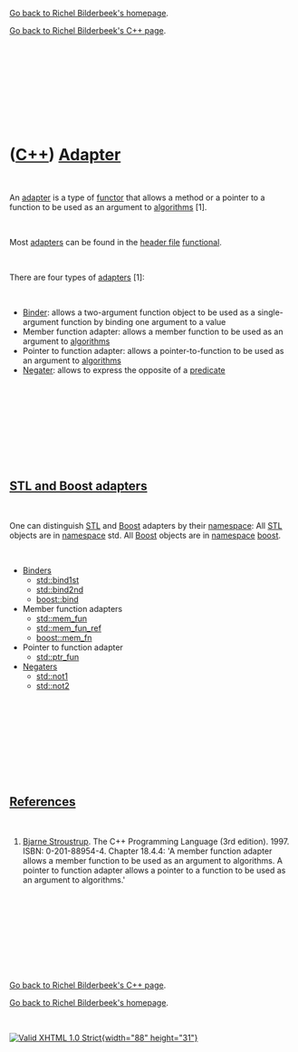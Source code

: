 [Go back to Richel Bilderbeek's homepage](index.htm).

[Go back to Richel Bilderbeek's C++ page](Cpp.htm).

 

 

 

 

 

([C++](Cpp.htm)) [Adapter](CppAdapter.htm)
==========================================

 

An [adapter](CppAdapter.htm) is a type of [functor](CppFunctor.htm) that
allows a method or a pointer to a function to be used as an argument to
[algorithms](CppAlgorithm.htm) \[1\].

 

Most [adapters](CppAdapter.htm) can be found in the [header
file](CppHeaderFile.htm) [functional](CppFunctionalH.htm).

 

There are four types of [adapters](CppAdapter.htm) \[1\]:

 

-   [Binder](CppBinder.htm): allows a two-argument function object to be
    used as a single-argument function by binding one argument to a
    value
-   Member function adapter: allows a member function to be used as an
    argument to [algorithms](CppAlgorithm.htm)
-   Pointer to function adapter: allows a pointer-to-function to be used
    as an argument to [algorithms](CppAlgorithm.htm)
-   [Negater](CppNegater.htm): allows to express the opposite of a
    [predicate](CppPredicate.htm)

 

 

 

 

 

[STL and Boost adapters](CppAdapter.htm)
----------------------------------------

 

One can distinguish [STL](CppStl.htm) and [Boost](CppBoost.htm) adapters
by their [namespace](CppNamespace.htm): All [STL](CppStl.htm) objects
are in [namespace](CppNamespace.htm) std. All [Boost](CppBoost.htm)
objects are in [namespace](CppNamespace.htm) [boost](CppBoost.htm).

 

-   [Binders](CppBinder.htm)
    -   [std::bind1st](CppBind1st.htm)
    -   [std::bind2nd](CppBind2nd.htm)
    -   [boost::bind](CppBind.htm)
-   Member function adapters
    -   [std::mem\_fun](CppMem_fun.htm)
    -   [std::mem\_fun\_ref](CppMem_fun_ref.htm)
    -   [boost::mem\_fn](CppMem_fn.htm)
-   Pointer to function adapter
    -   [std::ptr\_fun](CppPtr_fun.htm)
-   [Negaters](CppNegater.htm)
    -   [std::not1](CppNot1.htm)
    -   [std::not2](CppNot2.htm)

 

 

 

 

 

[References](CppReferences.htm)
-------------------------------

 

1.  [Bjarne Stroustrup](CppBjarneStroustrup.htm). The C++ Programming
    Language (3rd edition). 1997. ISBN: 0-201-88954-4. Chapter 18.4.4:
    'A member function adapter allows a member function to be used as an
    argument to algorithms. A pointer to function adapter allows a
    pointer to a function to be used as an argument to algorithms.'

 

 

 

 

 

[Go back to Richel Bilderbeek's C++ page](Cpp.htm).

[Go back to Richel Bilderbeek's homepage](index.htm).

 

[![Valid XHTML 1.0 Strict](valid-xhtml10.png){width="88"
height="31"}](http://validator.w3.org/check?uri=referer)
